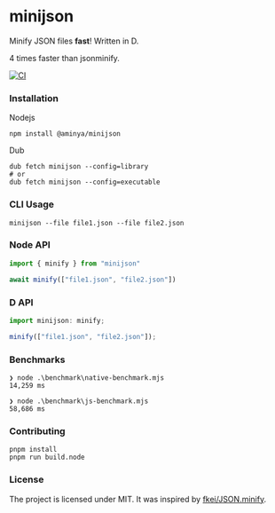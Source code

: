 # minijson

Minify JSON files **fast**! Written in D.

4 times faster than jsonminify.

[![CI](https://github.com/aminya/minijson/actions/workflows/CI.yml/badge.svg)](https://github.com/aminya/minijson/actions/workflows/CI.yml)

### Installation

Nodejs

```
npm install @aminya/minijson
```

Dub

```
dub fetch minijson --config=library
# or
dub fetch minijson --config=executable
```

### CLI Usage

```
minijson --file file1.json --file file2.json
```

### Node API

```js
import { minify } from "minijson"

await minify(["file1.json", "file2.json"])
```

### D API

```js
import minijson: minify;

minify(["file1.json", "file2.json"]);
```

### Benchmarks

```
❯ node .\benchmark\native-benchmark.mjs
14,259 ms

❯ node .\benchmark\js-benchmark.mjs
58,686 ms
```

### Contributing

```
pnpm install
pnpm run build.node
```

### License

The project is licensed under MIT. It was inspired by [fkei/JSON.minify](https://github.com/fkei/JSON.minify).
